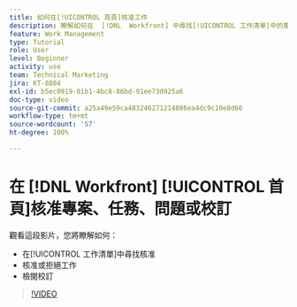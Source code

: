 ```yaml
---
title: 如何在[!UICONTROL 首頁]核准工作
description: 瞭解如何在  [!DNL  Workfront] 中尋找[!UICONTROL 工作清單]中的專案、任務、問題和校訂核准請求，然後核准或拒絕該工作。
feature: Work Management
type: Tutorial
role: User
level: Beginner
activity: use
team: Technical Marketing
jira: KT-8804
exl-id: b5ec0919-01b1-4bc8-86bd-91ee73d925a6
doc-type: video
source-git-commit: a25a49e59ca483246271214886ea4dc9c10e8d66
workflow-type: tm+mt
source-wordcount: '57'
ht-degree: 100%

---
```


# 在 [!DNL Workfront] [!UICONTROL 首頁]核准專案、任務、問題或校訂

觀看這段影片，您將瞭解如何：

* 在[!UICONTROL 工作清單]中尋找核准
* 核准或拒絕工作
* 檢閱校訂

>[!VIDEO](https://video.tv.adobe.com/v/335105/?quality=12&learn=on)

<!---
learn more URLs
--->

